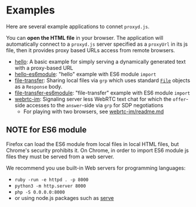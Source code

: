 # Examples

Here are several example applications to connet `proxyd.js`.

You can **open the HTML file** in your browser.
The application will automatically
connect to a `proxyd.js` server specified as a `proxyUrl` in its js file,
then it provides proxy based URLs access from remote browsers.

- [hello](./hello/): 
  A basic example for simply serving 
  a dynamically generated text with a proxy-based URL
- [hello-es6module](./hello-es6module/): 
  "hello" example with ES6 module `import`
- [file-transfer](./file-transfer/):
  Sharing local files via `grp` which uses standard 
  [`File`](https://developer.mozilla.org/en-US/docs/Web/API/File) 
  objects as a `Response` body.
- [file-transfer-es6module](./file-transfer-es6module/):
  "file-transfer" example with ES6 module `import`
- [webrtc-im](./webrtc-im/):
  Signaling server less WebRTC text chat for which 
  the `offer`-side accesses to the `answer`-side via `grp` for SDP negotiations
    - For playing with two browsers, see 
      [webrtc-im/readme.md](./webrtc-im/readme.md) 

## NOTE for ES6 module

Firefox can load the ES6 module from local files in local HTML files, 
but Chrome's security prohibits it.
On Chrome, in order to import ES6 module js files they must be served from a web server.

We recommend you use built-in Web servers for programming languages:

- `ruby -run -e httpd . -p 8000`
- `python3 -m http.server 8000`
- `php -S 0.0.0.0:8000`
- or using node.js packages such as 
  [serve](https://www.npmjs.com/package/serve)
  
